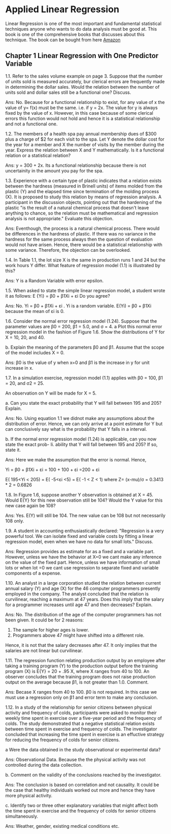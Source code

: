 # Applied Linear Regression

Linear Regression is one of the most important and fundamental statistical techniques anyone who wants to do data analysis must be good at.
This book is one of the comprehensive books that discusses about this technique.
The	book can be bought from here [Amazon](https://www.amazon.in/Applied-Linear-Regression-Probability-Statistics/dp/1118386086/ref=dp_ob_title_bk)


## Chapter 1 Linear Regression with One Predictor Variable

1.1. Refer to the sales volume example on page 3. Suppose that the number of units sold is measured
accurately, bur clerical errors are frequently made in determining the dollar sales. Would the
relation between the number of units sold and dollar sales still be a functional one? Discuss.

Ans: No. Because for a functional relationship to exist, for any value of x the value of y= f(x) must be the same. i.e. if y = 2x.
The value for y is always fixed by the value of x. However, in this case because of some clerical errors this function would not hold and hence 
it is a statistical relationship and not a functional one.


1.2. The members of a health spa pay annual membership dues of $300 plus a charge of $2 for each
visit to the spa. Let Y denote the dollar cost for the year for a member and X the number of
visits by the member during the year. Express the relation between X and Y mathematically.
Is it a functional relation or a statistical relation?

Ans: y = 300 + 2x. Its a functional relationship because there is not uncertainity in the amount you pay for the spa.


1.3. Experience with a certain type of plastic indicates that a relation exists between the hardness
(measured in Brinell units) of items molded from the plastic (Y) and the elapsed time since termination
of the molding process (X). It is proposed to study this relation by means of regression
analysis. A participant in the discussion objects, pointing out that the hardening of the plastic
"is the result of a natural chemical process that doesn't leave anything to chance, so the relation
must be mathematical and regression analysis is not appropriate." Evaluate this objection. 

Ans: Eventhough, the process is a natural chemical process. There would be differences in the hardness of plastic. If there was no variance in the hardness
for the same process always then the question of evaluation would not have arisen. Hence, there would be a statistical relationship with some variance. 
Therefore, the objection can be overlooked.

1.4. In Table 1.1, the lot size X is the same in production runs 1 and 24 but the work hours Y differ.
What feature of regression model (1.1) is illustrated by this?

Ans:  Y is a Random Variable with error epsilon.


1.5. When asked to state the simple linear regression model, a student wrote it as follows: E {Yi} = β0 + β1Xi + εi Do you agree?

Ans: No. Yi = β0 + β1Xi + εi . Yi is a random variable. E(Yi) = β0 + β1Xi because the mean of εi is 0.


1.6. Consider the normal error regression model (1.24). Suppose that the parameter values are
β0 = 200, β1 = 5.0, and σ = 4.
a Plot this normal error regression model in the fashion of Figure 1.6. Show the distributions
of Y for X = 10, 20, and 40.

b. Explain the meaning of the parameters β0 and β1. Assume that the scope of the model
includes X = 0.

Ans: β0 is the value of y when x=0 and β1 is the increase in y for unit increase in x.


1.7. In a simulation exercise, regression model (1.1) applies with β0 = 100, β1 = 20, and  σ2 = 25.

An observation on Y will be made for X = 5.

a. Can you state the exact probability that Y will fall between 195 and 205? Explain.

Ans: No. Using equation 1.1 we didnot make any assumptions about the distribution of error. Hence, we can only arrive at a point estimate for Y but can conclusively say
what is the probability that Y falls in a interval.


b. If the normal error regression model (1.24) is applicable, can you now state the exact prob- Ii.
ability that Y will fall between 195 and 205? If so, state it.

Ans:  Here we make the assumption that the error is normal. Hence, 

 Yi = β0 + β1Xi + εi
	= 100 + 100 + εi
	=200 + εi
	
E( 195<Yi < 205) = E( -5<εi <5) = E( -1 < Z < 1)   where Z= (x-mu)/σ 
	= 0.3413 \* 2 = 0.6826


1.8. In Figure 1.6, suppose another Y observation is obtained at X = 45. Would E{Y} for this new
observation still be 104? Would the Y value for this new case again be 108?

Ans: Yes. E(Y) will still be 104. The new value can be 108 but not necessarily 108 only.


1.9. A student in accounting enthusiastically declared: "Regression is a very powerful tool. We can
isolate fixed and variable costs by fitting a linear regression model, even when we have no data
for small lots." Discuss.

Ans: Regression provides as estimate for as a fixed and a variable part. However, unless we have the behavior at X=0 we cant make any inference on the 
value of the fixed part. Hence, unless we have information of small lots or when lot =0 we cant use regression to separate fixed and variable components of a expense.


1.10. An analyst in a large corporation studied the relation between current annual salary (Y) and
age (X) for the 46 computer programmers presently employed in the company. The analyst
concluded that the relation is curvilinear, reaching a maximum at 47 years. Does this imply
that the salary for a programmer increases until age 47 and then decreases? Explain.

Ans: No. The distribution of the age of the computer programmers has not been given. It could be for 2 reasons:
1. The sample for higher ages is lower.
2. Programmers above 47 might have shifted into a different role.

Hence, it is not that the salary decreases after 47. It only implies that the salaries are not linear but curvilinear.


1.11. The regression function relating production output by an employee after taking a training
program (Y) to the production output before the training program (X) is E{Y} = 20 + .95 X,
where X ranges from 40 to 100. An observer concludes that the training program does not raise
production output on the average because β1, is not greater than 1.0. Comment.

Ans: Becase X ranges from 40 to 100. β0 is not required. In this case we must use a regression only on β1 and error term to make any conclusion.


1.12. In a study of the relationship for senior citizens between physical activity and frequency of
colds, participants were asked to monitor their weekly time spent in exercise over a five-year
period and the frequency of colds. The study demonstrated that a negative statistical relation
exists between time spent in exercise and frequency of colds. The investigator concluded that
increasing the time spent in exercise is an effuctive strategy for reducing the frequency of colds
for senior citizens.

a Were the data obtained in the study observational or experimental data?

Ans:  Observational Data. Because the the physical activity was not controlled during the data collection.


b. Comment on the validity of the conclusions reached by the investigator.

Ans: The conclusion is based on correlation and not causality. It could be the case that healthy individuals worked out more and hence they have 
more physical activity. 

c. Identify two or three other explanatory variables that might affect both the time spent in
exercise and the frequency of colds for senior citizens simultaneously.

Ans: Weather, gender, existing medical conditions etc.

